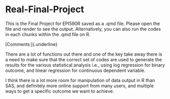 # Real-Final-Project

This is the Final Project for EPI590R saved as a .qmd file. Please open the file and render to see the output. Alternatively, you can also run the codes in each chunks within the .qmd file on R.

[Comments:]{.underline}

There are a lot of functions out there and one of the key take away there is a need to make sure that the correct set of codes are used to generate the results for the various statistical analysis i.e., using log regression for binary outcome, and linear regression for continuous dependent variable.

I think there is a lot more room for manipulation of data output in R than SAS, and definitely more online support from many users, and multiple ways to get a specific outcome we want to achieve.
